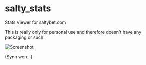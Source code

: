 salty_stats
===========

Stats Viewer for saltybet.com


This is really only for personal use and therefore doesn't have any packaging or such.


![Screenshot](http://i.imgur.com/T1vhIiH.png)

(Synn won...)
